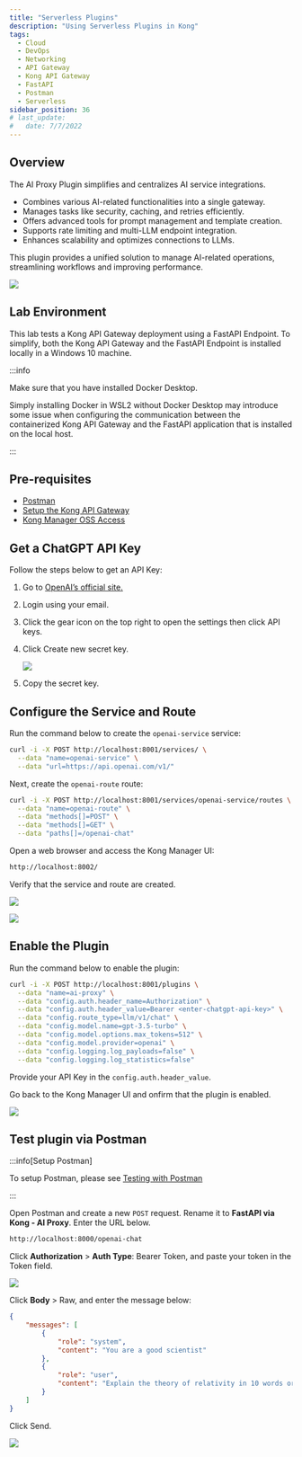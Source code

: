 ```yaml
---
title: "Serverless Plugins"
description: "Using Serverless Plugins in Kong"
tags: 
  - Cloud
  - DevOps
  - Networking 
  - API Gateway
  - Kong API Gateway
  - FastAPI 
  - Postman
  - Serverless
sidebar_position: 36
# last_update:
#   date: 7/7/2022
---
```



## Overview

The AI Proxy Plugin simplifies and centralizes AI service integrations.  

- Combines various AI-related functionalities into a single gateway.  
- Manages tasks like security, caching, and retries efficiently.  
- Offers advanced tools for prompt management and template creation.  
- Supports rate limiting and multi-LLM endpoint integration.  
- Enhances scalability and optimizes connections to LLMs.  

This plugin provides a unified solution to manage AI-related operations, streamlining workflows and improving performance.  

![](/img/docs/12042024-before-after-kong-ai-proxy.png)


## Lab Environment

<!-- :::info[Requires OpenAI Credits]

This lab requires OpenAI credits. You must first create an OpenAI account and purchase credits.

::: -->

This lab tests a Kong API Gateway deployment using a FastAPI Endpoint. To simplify, both the Kong API Gateway and the FastAPI Endpoint is installed locally in a Windows 10 machine.

:::info 

Make sure that you have installed Docker Desktop. 

Simply installing Docker in WSL2 without Docker Desktop may introduce some issue when configuring the communication between the containerized Kong API Gateway and the FastAPI application that is installed on the local host.

:::

## Pre-requisites 

- [Postman](https://www.postman.com/downloads/)
- [Setup the Kong API Gateway](/docs/006-Networking/060-Kong-API-Gateway/015-Containerized-Kong-and-Other-Apps.md)
- [Kong Manager OSS Access](/docs/006-Networking/060-Kong-API-Gateway/015-Containerized-Kong-and-Other-Apps.md)


## Get a ChatGPT API Key

Follow the steps below to get an API Key:

1. Go to [OpenAI’s official site.](https://platform.openai.com/docs/api-reference/chat/create)
2. Login using your email.
3. Click the gear icon on the top right to open the settings then click API keys.
4. Click Create new secret key.

    ![](/img/docs/12042024-get-chatgpt-api-key.png)

5. Copy the secret key. 

## Configure the Service and Route

Run the command below to create the `openai-service` service:

```bash
curl -i -X POST http://localhost:8001/services/ \
  --data "name=openai-service" \
  --data "url=https://api.openai.com/v1/"
```

Next, create the `openai-route` route:

```bash
curl -i -X POST http://localhost:8001/services/openai-service/routes \
  --data "name=openai-route" \
  --data "methods[]=POST" \
  --data "methods[]=GET" \
  --data "paths[]=/openai-chat" 
```

Open a web browser and access the Kong Manager UI:

```bash
http://localhost:8002/ 
```

Verify that the service and route are created.

![](/img/docs/12042024-ai-proxy-service.png)

![](/img/docs/12042024-ai-proxy-route.png)


## Enable the Plugin 

Run the command below to enable the plugin:

```bash
curl -i -X POST http://localhost:8001/plugins \
  --data "name=ai-proxy" \
  --data "config.auth.header_name=Authorization" \
  --data "config.auth.header_value=Bearer <enter-chatgpt-api-key>" \
  --data "config.route_type=llm/v1/chat" \
  --data "config.model.name=gpt-3.5-turbo" \
  --data "config.model.options.max_tokens=512" \
  --data "config.model.provider=openai" \
  --data "config.logging.log_payloads=false" \
  --data "config.logging.log_statistics=false"  
```

Provide your API Key in the `config.auth.header_value`.

Go back to the Kong Manager UI and onfirm that the plugin is enabled.

![](/img/docs/12042024-ai-proxy-plugin-curl.png)


## Test plugin via Postman 

:::info[Setup Postman]

To setup Postman, please see [Testing with Postman](/docs/006-Networking/060-Kong-API-Gateway/016-Testing-wth-an-FastAPI-Endpoint.md#testing-with-postman)

:::

Open Postman and create a new `POST` request. Rename it to **FastAPI via Kong - AI Proxy**. Enter the URL below.

```bash
http://localhost:8000/openai-chat
```

Click **Authorization** > **Auth Type**: Bearer Token, and paste your token in the Token field.

![](/img/docs/12042024-ai-proxy-bearer-token.png)

Click **Body** > Raw, and enter the message below:

```json
{
    "messages": [
        {
            "role": "system",
            "content": "You are a good scientist"
        },
        {
            "role": "user",
            "content": "Explain the theory of relativity in 10 words or less."            
        }
    ]
}
```

Click Send.

![](/img/docs/12042024-ai-proxy-working-postman-2.png)

<!-- ![](/img/docs/12042024-ai-proxy-working-postman.png) -->